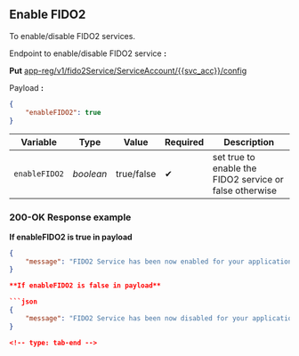 ## Enable FIDO2 

To enable/disable FIDO2 services.

<!--
type: tab
titles: Request, Response
-->

Endpoint to enable/disable FIDO2 service **:**

**Put** [app-reg/v1/fido2Service/ServiceAccount/{{svc_acc}}/config](../api/?type=put&path=/app-reg/v1/fido2Service/ServiceAccount/{svc_acc}/config&version=2.0.0)

Payload **:**

```json
{
    "enableFIDO2": true
}

```
| Variable | Type | Value | Required | Description |
| -------- | -- |------------| ------- | ---- |
| `enableFIDO2` | *boolean* | true/false | &#10004; | set true to enable the FIDO2 service or false otherwise |

<!--
type: tab
-->

### 200-OK Response example

**If enableFIDO2 is true in payload**

```json
{
    "message": "FIDO2 Service has been now enabled for your application."
}

**If enableFIDO2 is false in payload**

```json
{
    "message": "FIDO2 Service has been now disabled for your application."
}

<!-- type: tab-end -->